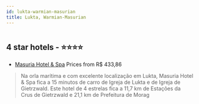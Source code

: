 ```yaml
---
id: lukta-warmian-masurian
title: Lukta, Warmian-Masurian
---
```


<center><img src="https://i.travelapi.com/hotels/2000000/1770000/1770000/1769988/98b36ee8_z.jpg" alt="" /></center>


##  4 star hotels - ⭐️⭐️⭐️⭐️

-    [Masuria Hotel & Spa](https://us.hurb.com/hotels/lukta/masuria-hotel-spa-HT-QP1T?cmp=18055) Prices from R$ 433,86
   > Na orla marítima e com excelente localização em Lukta, Masuria Hotel & Spa fica a 15 minutos de carro de Igreja de Lukta e de Igreja de Gietrzwald.  Este hotel de 4 estrelas fica a 11,7 km de Estações da Crus de Gietrzwald e 21,1 km de Prefeitura de Morag
